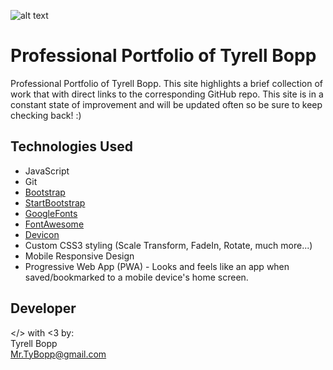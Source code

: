 ![alt text](https://github.com/tbopp/tbopp.github.io/blob/master/img/Portfolio.gif?raw=true "Portfolio of Tyrell Bopp")

# Professional Portfolio of Tyrell Bopp
Professional Portfolio of Tyrell Bopp. This site highlights a brief collection of work that with direct links to the corresponding GitHub repo. This site is in a constant state of improvement and will be updated often so be sure to keep checking back! :)

## Technologies Used
- JavaScript
- Git
- [Bootstrap](https://getbootstrap.com/)
- [StartBootstrap](https://startbootstrap.com/)
- [GoogleFonts](https://fonts.google.com/)
- [FontAwesome](https://fontawesome.com/)
- [Devicon](http://konpa.github.io/devicon/)
- Custom CSS3 styling (Scale Transform, FadeIn, Rotate, much more...)
- Mobile Responsive Design
- Progressive Web App (PWA) - Looks and feels like an app when saved/bookmarked to a mobile device's home screen.

## Developer
</> with <3 by:  
 Tyrell Bopp  
 Mr.TyBopp@gmail.com

